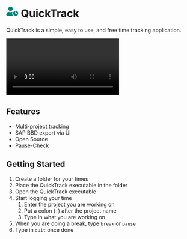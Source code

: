 # ![Logo](Resources/icon.png) QuickTrack

QuickTrack is a simple, easy to use, and free time tracking application.

![Demo Video](https://raw.githubusercontent.com/X39/QuickTrack/master/.github/demo.mp4)

## Features

- Multi-project tracking
- SAP BBD export via UI
- Open Source
- Pause-Check

## Getting Started

1. Create a folder for your times
2. Place the QuickTrack executable in the folder
3. Open the QuickTrack executable
4. Start logging your time
   1. Enter the project you are working on
   2. Put a colon (`:`) after the project name
   3. Type in what you are working on
5. When you are doing a break, type `break` or `pause`
6. Type in `quit` once done
